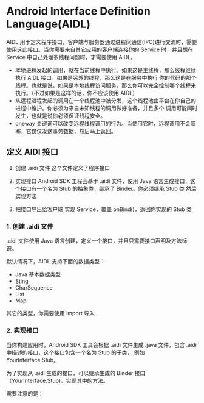 # Android Interface Definition Language(AIDL)
AIDL 用于定义程序接口，客户端与服务器通过进程间通信(IPC)进行交流时，需要使用这此接口。当你需要来自其它应用的客户端连接你的 
Service 时，并且想在 Service 中自己处理多线程问题时，才需要使用 AIDL。

* 本地进程发起的调用，就在当前线程中执行。如果这是主线程，那么线程继续执行 AIDL 接口，如果是另外的线程，那么这是在服务中执行
你的代码的那个线程。也就是说，如果是本地线程访问服务，那么你可以完全控制哪个线程来执行。（不过如果是这样的话，你不应该使用 AIDL）
* 从远程进程发起的调用在一个线程池中被分发，这个线程池由平台在你自己的进程中维护。你必须为来自未知线程的调用做好准备，并且多个
调用可能同时发生，也就是说你必须保证线程安全。
* oneway 关键词可以改变远程线程调用的行为。当使用它时，远程调用不会阻塞，它仅仅发送事务数据，然后马上返回。

## 定义 AIDI 接口

1. 创建 .aidi 文件
这个文件定义了程序接口

2. 实现接口
Android SDK 工程会基于 .aidi 文件，使用 Java 语言生成接口，这个接口有一个名为 Stub 的抽象类，继承了 Binder。你必须继承 Stub 类
然后实现方法

3. 把接口导出给客户端
实现 Service，覆盖 onBind()，返回你实现的 Stub 类

### 1. 创建 .aidi 文件
.aidi 文件使用 Java 语言创建，定义一个接口，并且只需要接口声明及方法标识。

默认情况下，AIDL 支持下面的数据类型：
* Java 基本数据类型
* Sting
* CharSequence
* List
* Map

其它的类型，你需要使用 import 导入

### 2. 实现接口
当你构建应用时，Android SDK 工具会根据 .aidi 文件生成 .java 文件，包含 .aidi 中描述的接口，这个接口包含一个名为 Stub 的子类，
例如 YourInterface.Stub。

为了实现从 .aidl 生成的接口，可以继承生成的 Binder 接口（YourInterface.Stub)，实现其中的方法。

需要注意的是：
